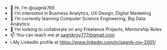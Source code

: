 - 👋 Hi, I’m @sagnik765
- 👀 I’m interested in Business Analytics, UX Design, Digital Marketing
- 🌱 I’m currently learning Computer Science Engineering, Big Data Analytics
- 💞️ I’m looking to collaborate on any Freelance Projects, Mentorship Roles
- 📫 You can reach me at sagnikroy777@gmail.com
- 📞 My LinkedIn profile at https://www.linkedin.com/in/sagnik-roy-2001/

<!---
sagnik765/sagnik765 is a ✨ special ✨ repository because its `README.md` (this file) appears on your GitHub profile.
You can click the Preview link to take a look at your changes.
--->

